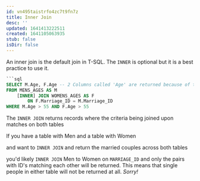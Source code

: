 ```yaml
---
id: vn495taistrfo4zc7t9fn7z
title: Inner Join
desc: ''
updated: 1641413222511
created: 1641105063935
stub: false
isDir: false
---
```



An inner join is the default join in T-SQL. The `INNER` is optional but it is a best practice to use it.

````sql
```sql
SELECT M.Age, F.Age -- 2 Columns called 'Age' are returned because of the alias prefix
FROM MENS_AGES AS M
	[INNER] JOIN WOMENS_AGES AS F
		ON F.Marriage_ID = M.Marriage_ID
WHERE M.Age > 55 AND F.Age > 55
````

The `INNER JOIN` returns records where the criteria being joined upon matches on both tables

If you have a table with Men
and a table with Women

and want to `INNER JOIN` and return the married couples across both tables

you'd likely `INNER JOIN` Men to Women on `MARRIAGE_ID` and only the pairs with ID's matching each other will be returned. This means that single people in either table will not be returned at all. _Sorry!_
